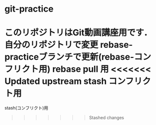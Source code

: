 # git-practice
このリポジトリはGit動画講座用です．
自分のリポジトリで変更
rebase-practiceブランチで更新(rebase-コンフリクト用)
rebase pull 用
<<<<<<< Updated upstream
stash コンフリクト用
=======
stash(コンフリクト)用
>>>>>>> Stashed changes
